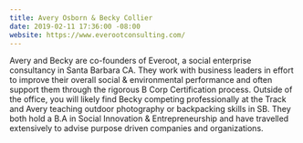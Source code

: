```yaml
---
title: Avery Osborn & Becky Collier
date: 2019-02-11 17:36:00 -08:00
website: https://www.everootconsulting.com/
---
```


Avery and Becky are co-founders of Everoot, a social enterprise consultancy in Santa Barbara CA. They work with business leaders in effort to improve their overall social & environmental performance and often support them through the rigorous B Corp Certification process. Outside of the office, you will likely find Becky competing professionally at the Track and Avery teaching outdoor photography or backpacking skills in SB. They both hold a B.A in Social Innovation & Entrepreneurship and have travelled extensively to advise purpose driven companies and organizations.